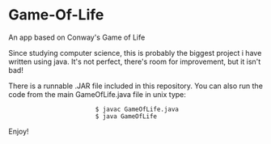 # Game-Of-Life
An app based on Conway's Game of Life


Since studying computer science, this is probably the biggest project i have written using java. 
It's not perfect, there's room for improvement, but it isn't bad!


There is a runnable .JAR file included in this repository.
You can also run the code from the main GameOfLife.java file in unix type: 

                            $ javac GameOfLife.java
                            $ java GameOfLife
                            
Enjoy!



